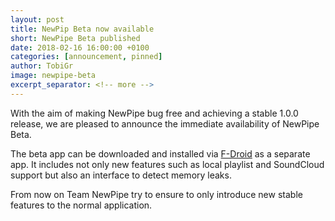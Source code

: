 ```yaml
---
layout: post
title: NewPip Beta now available
short: NewPipe Beta published
date: 2018-02-16 16:00:00 +0100
categories: [announcement, pinned]
author: TobiGr
image: newpipe-beta
excerpt_separator: <!-- more -->
---
```


With the aim of making NewPipe bug free and achieving a stable 1.0.0 release,
we are pleased to announce the immediate availability of NewPipe Beta.

<!-- more -->

The beta app can be downloaded and installed via [F-Droid](https://f-droid.org/packages/org.schabi.newpipe.beta/) as a separate app.
It includes not only new features such as local playlist and SoundCloud support but also an interface to detect memory leaks.

From now on Team NewPipe try to ensure to only introduce new stable features to the normal application.
